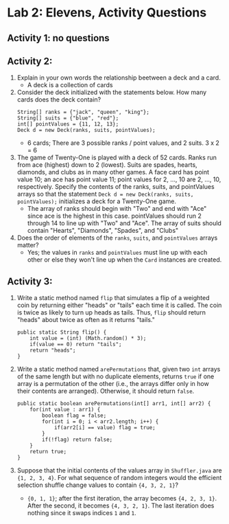 # Lab 2: Elevens, Activity Questions

## Activity 1: no questions

## Activity 2:
1. Explain in your own words the relationship beetween a deck and a card.
    - A deck is a collection of cards
2. Consider the deck initialized with the statements below. How many cards does the deck contain?
    ```
   String[] ranks = {"jack", "queen", "king"};
   String[] suits = {"blue", "red"};
   int[] pointValues = {11, 12, 13};
   Deck d = new Deck(ranks, suits, pointValues);
    ```
    - 6 cards; There are 3 possible ranks / point values, and 2 suits. 3 x 2 = 6
3. The game of Twenty-One is played with a deck of 52 cards. Ranks run from ace (highest) down to 2
   (lowest). Suits are spades, hearts, diamonds, and clubs as in many other games. A face card has point
   value 10; an ace has point value 11; point values for 2, …, 10 are 2, …, 10, respectively. Specify the
   contents of the ranks, suits, and pointValues arrays so that the statement
   `Deck d = new Deck(ranks, suits, pointValues);`
   initializes a deck for a Twenty-One game.
    - The array of ranks should begin with "Two" and end with "Ace" since ace is the highest in this case. pointValues should
    run 2 through 14 to line up with "Two" and "Ace". The array of suits should contain "Hearts", "Diamonds", "Spades",
    and "Clubs"
4. Does the order of elements of the `ranks`, `suits`, and `pointValues` arrays matter? 
    - Yes; the values in `ranks` and `pointValues` must line up with each other or else they won't line up when the `Card`
    instances are created.

## Activity 3:
1. Write a static method named `flip` that simulates a flip of a weighted coin by returning either
"heads" or "tails" each time it is called. The coin is twice as likely to turn up heads as tails.
Thus, `flip` should return "heads" about twice as often as it returns "tails."
    ```
    public static String flip() {
        int value = (int) (Math.random() * 3);
        if(value == 0) return "tails";
        return "heads";
    }
    ```

2. Write a static method named `arePermutations` that, given two `int` arrays of the same length
but with no duplicate elements, returns `true` if one array is a permutation of the other (i.e., the
arrays differ only in how their contents are arranged). Otherwise, it should return `false`.
    ```
    public static boolean arePermutations(int[] arr1, int[] arr2) {
        for(int value : arr1) {
            boolean flag = false;
            for(int i = 0; i < arr2.length; i++) {
                if(arr2[i] == value) flag = true;
            }
            if(!flag) return false;
        }
        return true;
    }
    ```

3. Suppose that the initial contents of the values array in `Shuffler.java` are `{1, 2, 3,
4}`. For what sequence of random integers would the efficient selection shuffle change values to
contain `{4, 3, 2, 1}`?
    - `{0, 1, 1}`; after the first iteration, the array becomes `{4, 2, 3, 1}`. After the second, it becomes
    `{4, 3, 2, 1}`. The last iteration does nothing since it swaps indices `1` and `1`.